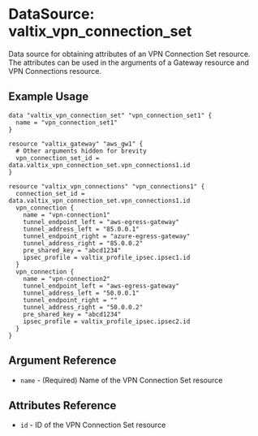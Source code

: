 # DataSource: valtix_vpn_connection_set
Data source for obtaining attributes of an VPN Connection Set resource.  The attributes can be used in the arguments of a Gateway resource and VPN Connections resource.

## Example Usage
```hcl
data "valtix_vpn_connection_set" "vpn_connection_set1" {
  name = "vpn_connection_set1"
}

resource "valtix_gateway" "aws_gw1" {
  # Other arguments hidden for brevity
  vpn_connection_set_id = data.valtix_vpn_connection_set.vpn_connections1.id
}

resource "valtix_vpn_connections" "vpn_connections1" {
  connection_set_id = data.valtix_vpn_connection_set.vpn_connections1.id
  vpn_connection {
    name = "vpn-connection1"
    tunnel_endpoint_left = "aws-egress-gateway"
    tunnel_address_left = "85.0.0.1"
    tunnel_endpoint_right = "azure-egress-gateway"
    tunnel_address_right = "85.0.0.2"
    pre_shared_key = "abcd1234"
    ipsec_profile = valtix_profile_ipsec.ipsec1.id
  }
  vpn_connection {
    name = "vpn-connection2"
    tunnel_endpoint_left = "aws-egress-gateway" 
    tunnel_address_left = "50.0.0.1"
    tunnel_endpoint_right = ""
    tunnel_address_right = "50.0.0.2"
    pre_shared_key = "abcd1234"
    ipsec_profile = valtix_profile_ipsec.ipsec2.id
  }
}
```

## Argument Reference
* `name` - (Required) Name of the VPN Connection Set resource

## Attributes Reference
* `id` - ID of the VPN Connection Set resource